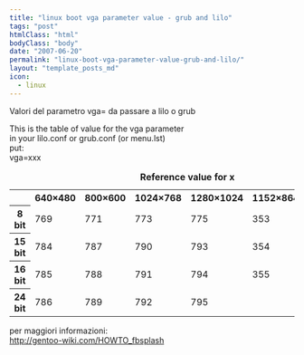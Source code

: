 ```yaml
---
title: "linux boot vga parameter value - grub and lilo"
tags: "post"
htmlClass: "html"
bodyClass: "body"
date: "2007-06-20"
permalink: "linux-boot-vga-parameter-value-grub-and-lilo/"
layout: "template_posts_md"
icon:
  - linux
---
```

<p>Valori del parametro vga= da passare a lilo o grub</p>
<p>This is the table of value for the vga parameter<br />in your lilo.conf or grub.conf (or menu.lst)<br />put:<br />vga=xxx</p>
<p></p>
<table>
<caption><b>Reference value for x</b>   </caption>
<tbody>
<tr>
<th>      </th>
<th>640&#215;480       </th>
<th>800&#215;600       </th>
<th>1024&#215;768       </th>
<th>1280&#215;1024       </th>
<th>1152&#215;864       </th>
<th>1600&#215;1200       </th>
</tr>
<tr>
<th>8 bit       </th>
<td>769</td>
<td>771</td>
<td>773</td>
<td>775</td>
<td>353</td>
<td>800       </td>
</tr>
<tr>
<th>15 bit       </th>
<td>784</td>
<td>787</td>
<td>790</td>
<td>793</td>
<td>354</td>
<td>801       </td>
</tr>
<tr>
<th>16 bit       </th>
<td>785</td>
<td>788</td>
<td>791</td>
<td>794</td>
<td>355</td>
<td>802       </td>
</tr>
<tr>
<th>24 bit       </th>
<td>786</td>
<td>789</td>
<td>792</td>
<td>795</td>
<td>      </td>
<td>803</td>
</tr>
</tbody>
</table>
<p>per maggiori informazioni:<br /><a href="http://gentoo-wiki.com/HOWTO_fbsplash">http://gentoo-wiki.com/HOWTO_fbsplash</a></p>
